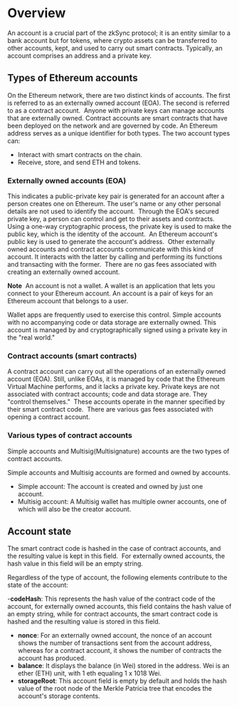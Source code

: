 # Overview

An account is a crucial part of the zkSync protocol; it is an entity similar to a bank account but for tokens, where crypto assets can be transferred to other accounts, kept, and used to carry out smart contracts. Typically, an account comprises an address and a private key.


## Types of Ethereum accounts

On the Ethereum network, there are two distinct kinds of accounts. The first is referred to as an externally owned account (EOA). The second is referred to as a contract account. 
Anyone with private keys can manage accounts that are externally owned. Contract accounts are smart contracts that have been deployed on the network and are governed by code. An Ethereum address serves as a unique identifier for both types. The two account types can:

- Interact with smart contracts on the chain. 
- Receive, store, and send ETH and tokens.

### Externally owned accounts (EOA)

This indicates a public-private key pair is generated for an account after a person creates one on Ethereum. The user's name or any other personal details are not used to identify the account. 
Through the EOA's secured private key, a person can control and get to their assets and contracts. 
Using a one-way cryptographic process, the private key is used to make the public key, which is the identity of the account. 
An Ethereum account's public key is used to generate the account's address. 
Other externally owned accounts and contract accounts communicate with this kind of account. It interacts with the latter by calling and performing its functions and transacting with the former. 
There are no gas fees associated with creating an externally owned account.

**Note** 
An account is not a wallet. A wallet is an application that lets you connect to your Ethereum account. An account is a pair of keys for an Ethereum account that belongs to a user.

Wallet apps are frequently used to exercise this control. Simple accounts with no accompanying code or data storage are externally owned. This account is managed by and cryptographically signed using a private key in the "real world."

### Contract accounts (smart contracts)

A contract account can carry out all the operations of an externally owned account (EOA). Still, unlike EOAs, it is managed by code that the Ethereum Virtual Machine performs, and it lacks a private key. Private keys are not associated with contract accounts; code and data storage are. They "control themselves." 
These accounts operate in the manner specified by their smart contract code. 
There are various gas fees associated with opening a contract account.

### Various types of contract accounts

Simple accounts and Multisig(Multisignature) accounts are the two types of contract accounts.

Simple accounts and Multisig accounts are formed and owned by accounts.

- Simple account: The account is created and owned by just one account. 
- Multisig account: A Multisig wallet has multiple owner accounts, one of which will also be the creator account.


## Account state

The smart contract code is hashed in the case of contract accounts, and the resulting value is kept in this field. 
For externally owned accounts, the hash value in this field will be an empty string.

Regardless of the type of account, the following elements contribute to the state of the account:

-**codeHash**: This represents the hash value of the contract code of the account, for externally owned accounts, this field contains the hash value of an empty string, while for contract accounts, the smart contract code is hashed and the resulting value is stored in this field.
- **nonce**: For an externally owned account, the nonce of an account shows the number of transactions sent from the account address, whereas for a contract account, it shows the number of contracts the account has produced. 
- **balance**: It displays the balance (in Wei) stored in the address. Wei is an ether (ETH) unit, with 1 eth equaling 1 x 1018 Wei. 
- **storageRoot**: This account field is empty by default and holds the hash value of the root node of the Merkle Patricia tree that encodes the account's storage contents.